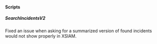 
#### Scripts

##### SearchIncidentsV2

Fixed an issue when asking for a summarized version of found incidents would not show properly in XSIAM.